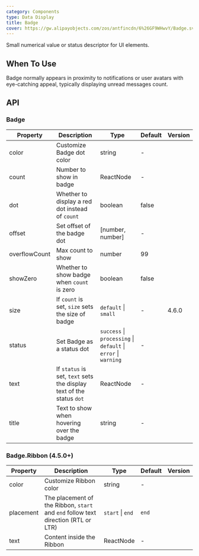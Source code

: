 ```yaml
---
category: Components
type: Data Display
title: Badge
cover: https://gw.alipayobjects.com/zos/antfincdn/6%26GF9WHwvY/Badge.svg
---
```


Small numerical value or status descriptor for UI elements.

## When To Use

Badge normally appears in proximity to notifications or user avatars with eye-catching appeal, typically displaying unread messages count.

## API

### Badge

| Property      | Description                                                          | Type                                                           | Default | Version |
| ------------- | -------------------------------------------------------------------- | -------------------------------------------------------------- | ------- | ------- |
| color         | Customize Badge dot color                                            | string                                                         | -       |         |
| count         | Number to show in badge                                              | ReactNode                                                      | -       |         |
| dot           | Whether to display a red dot instead of `count`                      | boolean                                                        | false   |         |
| offset        | Set offset of the badge dot                                          | \[number, number]                                              | -       |         |
| overflowCount | Max count to show                                                    | number                                                         | 99      |         |
| showZero      | Whether to show badge when `count` is zero                           | boolean                                                        | false   |         |
| size          | If `count` is set, `size` sets the size of badge                     | `default` \| `small`                                           | -       | 4.6.0   |
| status        | Set Badge as a status dot                                            | `success` \| `processing` \| `default` \| `error` \| `warning` | -       |         |
| text          | If `status` is set, `text` sets the display text of the status `dot` | ReactNode                                                      | -       |         |
| title         | Text to show when hovering over the badge                            | string                                                         | -       |         |

### Badge.Ribbon (4.5.0+)

| Property  | Description                                                                       | Type             | Default | Version |
| --------- | --------------------------------------------------------------------------------- | ---------------- | ------- | ------- |
| color     | Customize Ribbon color                                                            | string           | -       |         |
| placement | The placement of the Ribbon, `start` and `end` follow text direction (RTL or LTR) | `start` \| `end` | `end`   |         |
| text      | Content inside the Ribbon                                                         | ReactNode        | -       |         |
